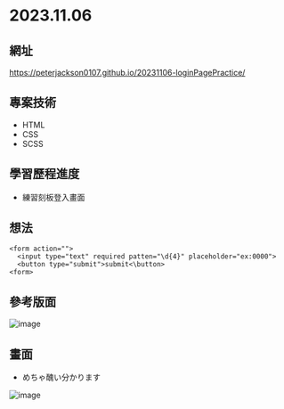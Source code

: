 # 2023.11.06

## 網址
https://peterjackson0107.github.io/20231106-loginPagePractice/

## 專案技術
- HTML
- CSS
- SCSS

## 學習歷程進度

* 練習刻板登入畫面

## 想法
```
<form action="">
  <input type="text" required patten="\d{4}" placeholder="ex:0000">
  <button type="submit">submit<\button>
<form>
```

## 參考版面
![image](https://github.com/peterjackson0107/20231106-loginPagePractice/assets/151004314/dfb83c67-27c0-4896-9563-d6331961e802)

## 畫面
* めちゃ醜い分かります

![image](https://github.com/peterjackson0107/20231106-loginPagePractice/assets/151004314/77d413f5-c13c-4266-940e-09be1e724088)
